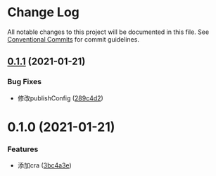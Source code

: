 # Change Log

All notable changes to this project will be documented in this file.
See [Conventional Commits](https://conventionalcommits.org) for commit guidelines.

## [0.1.1](https://github.com/ooooevan/copyist/compare/@copyist/create-react-app@0.1.0...@copyist/create-react-app@0.1.1) (2021-01-21)


### Bug Fixes

* 修改publishConfig ([289c4d2](https://github.com/ooooevan/copyist/commit/289c4d2a4f6ca9348ecb0ddd5c13cba524bf197e))





# 0.1.0 (2021-01-21)


### Features

* 添加cra ([3bc4a3e](https://github.com/ooooevan/copyist/commit/3bc4a3e67ee4af77ad523f3a1e5adf10a3f0e6d0))
